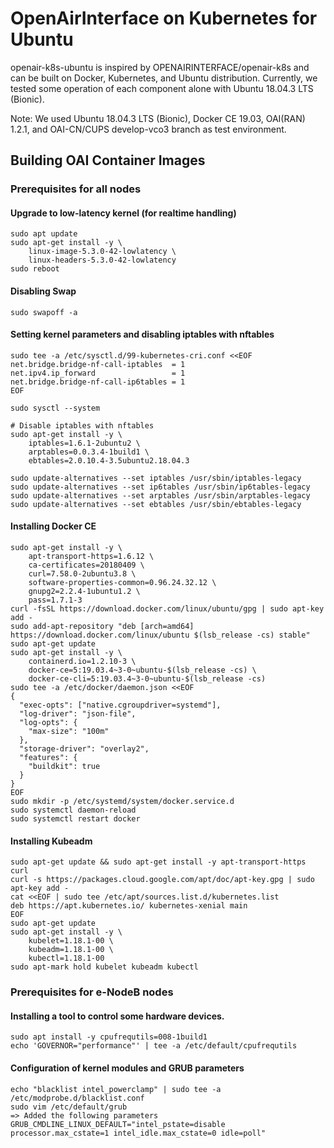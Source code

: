 # OpenAirInterface on Kubernetes for Ubuntu

openair-k8s-ubuntu is inspired by OPENAIRINTERFACE/openair-k8s and can be built on Docker, Kubernetes, and Ubuntu distribution. Currently, we tested some operation of each component alone with Ubuntu 18.04.3 LTS (Bionic).

Note: We used  Ubuntu 18.04.3 LTS (Bionic), Docker CE 19.03, OAI(RAN) 1.2.1, and OAI-CN/CUPS develop-vco3 branch as test environment.

## Building OAI Container Images

### Prerequisites for all nodes

#### Upgrade to low-latency kernel (for realtime handling)
```
sudo apt update
sudo apt-get install -y \
    linux-image-5.3.0-42-lowlatency \
    linux-headers-5.3.0-42-lowlatency
sudo reboot
```

#### Disabling Swap
```
sudo swapoff -a
```

#### Setting kernel parameters and disabling iptables with nftables
```
sudo tee -a /etc/sysctl.d/99-kubernetes-cri.conf <<EOF
net.bridge.bridge-nf-call-iptables  = 1
net.ipv4.ip_forward                 = 1
net.bridge.bridge-nf-call-ip6tables = 1
EOF

sudo sysctl --system

# Disable iptables with nftables
sudo apt-get install -y \
    iptables=1.6.1-2ubuntu2 \
    arptables=0.0.3.4-1build1 \
    ebtables=2.0.10.4-3.5ubuntu2.18.04.3

sudo update-alternatives --set iptables /usr/sbin/iptables-legacy
sudo update-alternatives --set ip6tables /usr/sbin/ip6tables-legacy
sudo update-alternatives --set arptables /usr/sbin/arptables-legacy
sudo update-alternatives --set ebtables /usr/sbin/ebtables-legacy
```

#### Installing Docker CE
```
sudo apt-get install -y \
    apt-transport-https=1.6.12 \
    ca-certificates=20180409 \
    curl=7.58.0-2ubuntu3.8 \
    software-properties-common=0.96.24.32.12 \
    gnupg2=2.2.4-1ubuntu1.2 \
    pass=1.7.1-3
curl -fsSL https://download.docker.com/linux/ubuntu/gpg | sudo apt-key add -
sudo add-apt-repository "deb [arch=amd64] https://download.docker.com/linux/ubuntu $(lsb_release -cs) stable"
sudo apt-get update
sudo apt-get install -y \
    containerd.io=1.2.10-3 \
    docker-ce=5:19.03.4~3-0~ubuntu-$(lsb_release -cs) \
    docker-ce-cli=5:19.03.4~3-0~ubuntu-$(lsb_release -cs)
sudo tee -a /etc/docker/daemon.json <<EOF
{
  "exec-opts": ["native.cgroupdriver=systemd"],
  "log-driver": "json-file",
  "log-opts": {
    "max-size": "100m"
  },
  "storage-driver": "overlay2",
  "features": {
    "buildkit": true
  }
}
EOF
sudo mkdir -p /etc/systemd/system/docker.service.d
sudo systemctl daemon-reload
sudo systemctl restart docker
```

#### Installing Kubeadm
```
sudo apt-get update && sudo apt-get install -y apt-transport-https curl
curl -s https://packages.cloud.google.com/apt/doc/apt-key.gpg | sudo apt-key add -
cat <<EOF | sudo tee /etc/apt/sources.list.d/kubernetes.list
deb https://apt.kubernetes.io/ kubernetes-xenial main
EOF
sudo apt-get update
sudo apt-get install -y \
    kubelet=1.18.1-00 \
    kubeadm=1.18.1-00 \
    kubectl=1.18.1-00
sudo apt-mark hold kubelet kubeadm kubectl
```

### Prerequisites for e-NodeB nodes

#### Installing a tool to control some hardware devices.
```
sudo apt install -y cpufrequtils=008-1build1
echo 'GOVERNOR="performance"' | tee -a /etc/default/cpufrequtils
```

#### Configuration of kernel modules and GRUB parameters
```
echo "blacklist intel_powerclamp" | sudo tee -a /etc/modprobe.d/blacklist.conf
sudo vim /etc/default/grub
=> Added the following parameters
GRUB_CMDLINE_LINUX_DEFAULT="intel_pstate=disable processor.max_cstate=1 intel_idle.max_cstate=0 idle=poll"
```
